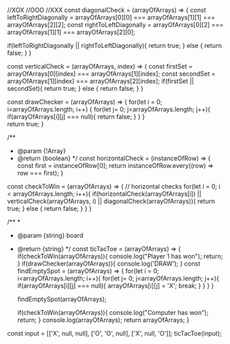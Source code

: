 
//XOX
//OOO
//XXX
const diagonalCheck = (arrayOfArrays) => {
  const leftToRightDiagonally = arrayOfArrays[0][0] === arrayOfArrays[1][1] === arrayOfArrays[2][2];
  const rightToLeftDiagonally = arrayOfArrays[0][2] === arrayOfArrays[1][1] === arrayOfArrays[2][0];
  
  if(leftToRightDiagonally || rightToLeftDiagonally){
    return true;
  } else {
    return false;
  }
}

const verticalCheck = (arrayOfArrays, index) => {
  const firstSet = arrayOfArrays[0][index] === arrayOfArrays[1][index];
  const secondSet = arrayOfArrays[1][index] === arrayOfArrays[2][index];
  if(firstSet || secondSet){
    return true;
  } else {
    return false;
  }
}

const drawChecker = (arrayOfArrays) => {
      for(let i = 0; i<arrayOfArrays.length; i++) {
          for(let j= 0; j<arrayOfArrays.length; j++){
            if(arrayOfArrays[i][j] === null){
              return false;
          }
       }
    }  
  return true;
}

/**
* @param {!Array<string>}
* @return {boolean}
*/
const horizontalCheck = (instanceOfRow) => {
  const first = instanceOfRow[0];
  return instanceOfRow.every((row) => row === first);
}

const checkToWin = (arrayOfArrays) => {
  // horizontal checks
  for(let i = 0; i < arrayOfArrays.length; i++){
    if(horizontalCheck(arrayOfArrays[i]) || verticalCheck(arrayOfArrays, i) || diagonalCheck(arrayOfArrays)){
      return true;
    } else {
      return false;
    }
  }
}

/**
*
* @param {string} board
* @return {string}
*/
const ticTacToe = (arrayOfArrays) => {
  if(checkToWin(arrayOfArrays)){
    console.log("Player 1 has won");
    return;
  }
  if(drawChecker(arrayOfArrays)){
    console.log('DRAW');
  }
  const findEmptySpot = (arrayOfArrays) => {
    for(let i = 0; i<arrayOfArrays.length; i++){
          for(let j= 0; j<arrayOfArrays.length; j++){
            if(arrayOfArrays[i][j] === null){
              arrayOfArrays[i][j] = 'X';
              break;
          }
       }
    }
  }
  
  findEmptySpot(arrayOfArrays);
  
  if(checkToWin(arrayOfArrays)){
    console.log("Computer has won");
    return;
  }
  console.log(arrayOfArrays);
  return arrayOfArrays;
}

const input = [['X', null, null], ['O', 'O', null], ['X', null, 'O']];
ticTacToe(input);

